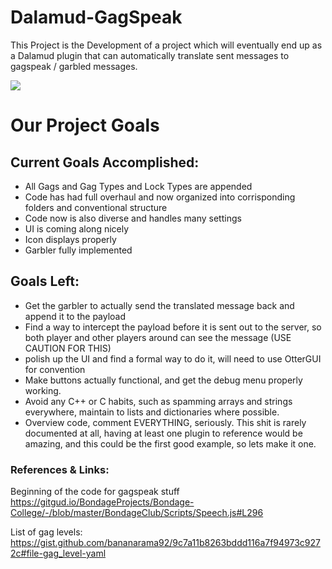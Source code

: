# Dalamud-GagSpeak 
This Project is the Development of a project which will eventually end up as a Dalamud plugin that can automatically translate sent messages to gagspeak / garbled messages.

![](https://github.com/CordeliaMist/Dalamud-GagSpeak/Assets/GagSpeakBannerAlt.png)
# Our Project Goals
## Current Goals Accomplished:
- All Gags and Gag Types and Lock Types are appended
- Code has had full overhaul and now organized into corrisponding folders and conventional structure
- Code now is also diverse and handles many settings
- UI is coming along nicely
- Icon displays properly
- Garbler fully implemented
  
## Goals Left:
- Get the garbler to actually send the translated message back and append it to the payload
- Find a way to intercept the payload before it is sent out to the server, so both player and other players around can see the message (USE CAUTION FOR THIS)
- polish up the UI and find a formal way to do it, will need to use OtterGUI for convention
- Make buttons actually functional, and get the debug menu properly working.
- Avoid any C++ or C habits, such as spamming arrays and strings everywhere, maintain to lists and dictionaries where possible.
- Overview code, comment EVERYTHING, seriously. This shit is rarely documented at all, having at least one plugin to reference would be amazing, and this could be the first good example, so lets make it one.


### References & Links:
Beginning of the code for gagspeak stuff
https://gitgud.io/BondageProjects/Bondage-College/-/blob/master/BondageClub/Scripts/Speech.js#L296

List of gag levels:
https://gist.github.com/bananarama92/9c7a11b8263bddd116a7f94973c9272c#file-gag_level-yaml

